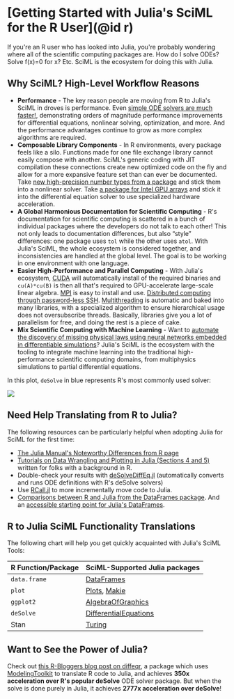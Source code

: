 # [Getting Started with Julia's SciML for the R User](@id r)

If you're an R user who has looked into Julia, you're probably wondering where all of the
scientific computing packages are. How do I solve ODEs? Solve f(x)=0 for x? Etc. SciML
is the ecosystem for doing this with Julia.

## Why SciML? High-Level Workflow Reasons

  - **Performance** - The key reason people are moving from R to Julia's SciML in droves
    is performance. Even [simple ODE solvers are much faster!](https://benchmarks.sciml.ai/stable/MultiLanguage/ode_wrapper_packages/),
    demonstrating orders of magnitude performance improvements for differential equations,
    nonlinear solving, optimization, and more. And the performance advantages continue to
    grow as more complex algorithms are required.
  - **Composable Library Components** - In R environments, every package feels like
    a silo. Functions made for one file exchange library cannot easily compose with another.
    SciML's generic coding with JIT compilation these connections create new optimized code on
    the fly and allow for a more expansive feature set than can ever be documented. Take
    [new high-precision number types from a package](https://github.com/JuliaArbTypes/ArbFloats.jl)
    and stick them into a nonlinear solver. Take
    [a package for Intel GPU arrays](https://github.com/JuliaGPU/oneAPI.jl) and stick it into
    the differential equation solver to use specialized hardware acceleration.
  - **A Global Harmonious Documentation for Scientific Computing** - R's documentation for
    scientific computing is scattered in a bunch of individual packages where the developers
    do not talk to each other! This not only leads to documentation differences, but also
    “style” differences: one package uses `tol` while the other uses `atol`. With Julia's
    SciML, the whole ecosystem is considered together, and inconsistencies are handled at the
    global level. The goal is to be working in one environment with one language.
  - **Easier High-Performance and Parallel Computing** - With Julia's ecosystem,
    [CUDA](https://github.com/JuliaGPU/CUDA.jl) will automatically install of the required
    binaries and `cu(A)*cu(B)` is then all that's required to GPU-accelerate large-scale
    linear algebra. [MPI](https://github.com/JuliaParallel/MPI.jl) is easy to install and
    use. [Distributed computing through password-less SSH](https://docs.julialang.org/en/v1/manual/distributed-computing/). [Multithreading](https://docs.julialang.org/en/v1/manual/multi-threading/)
    is automatic and baked into many libraries, with a specialized algorithm to ensure
    hierarchical usage does not oversubscribe threads. Basically, libraries give you a lot
    of parallelism for free, and doing the rest is a piece of cake.
  - **Mix Scientific Computing with Machine Learning** - Want to [automate the discovery
    of missing physical laws using neural networks embedded in differentiable simulations](https://arxiv.org/abs/2001.04385)? Julia's SciML is the ecosystem with the tooling to integrate machine
    learning into the traditional high-performance scientific computing domains, from
    multiphysics simulations to partial differential equations.

In this plot, `deSolve` in blue represents R's most commonly used solver:

![](https://user-images.githubusercontent.com/1814174/195836404-ea69730e-69a4-4bf0-8d12-f57d5b8fce21.PNG)

## Need Help Translating from R to Julia?

The following resources can be particularly helpful when adopting Julia for SciML for the
first time:

  - [The Julia Manual's Noteworthy Differences from R page](https://docs.julialang.org/en/v1/manual/noteworthy-differences/#Noteworthy-differences-from-R)
  - [Tutorials on Data Wrangling and Plotting in Julia (Sections 4 and 5)](http://tutorials.pumas.ai/)
    written for folks with a background in R.
  - Double-check your results with [deSolveDiffEq.jl](https://github.com/SciML/deSolveDiffEq.jl)
    (automatically converts and runs ODE definitions with R's deSolve solvers)
  - Use [RCall.jl](https://juliainterop.github.io/RCall.jl/stable/) to more incrementally move
    code to Julia.
  - [Comparisons between R and Julia from the DataFrames package](https://dataframes.juliadata.org/stable/man/comparisons/). And an [accessible starting point for Julia's DataFrames](https://bkamins.github.io/julialang/2020/12/24/minilanguage.html).

## R to Julia SciML Functionality Translations

The following chart will help you get quickly acquainted with Julia's SciML Tools:

| R Function/Package | SciML-Supported Julia packages                                                        |
|:------------------ |:------------------------------------------------------------------------------------- |
| `data.frame`       | [DataFrames](https://dataframes.juliadata.org/stable/)                                |
| `plot`             | [Plots](https://docs.juliaplots.org/stable/), [Makie](https://docs.makie.org/stable/) |
| `ggplot2`          | [AlgebraOfGraphics](https://aog.makie.org/stable/)                                    |
| `deSolve`          | [DifferentialEquations](https://diffeq.sciml.ai/latest/)                              |
| Stan               | [Turing](https://turinglang.org/stable/)                                                   |

## Want to See the Power of Julia?

Check out [this R-Bloggers blog post on diffeqr](https://www.r-bloggers.com/2020/08/gpu-accelerated-ode-solving-in-r-with-julia-the-language-of-libraries/), a package which
uses [ModelingToolkit](https://mtk.sciml.ai/dev/) to translate R code to Julia, and achieves
**350x acceleration over R's popular deSolve** ODE solver package. But when the solve is
done purely in Julia, it achieves **2777x acceleration over deSolve**!
